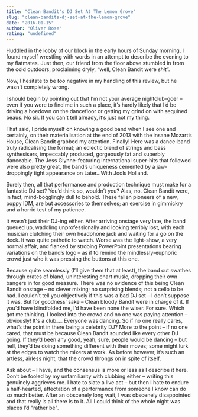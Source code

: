 ```yaml
---
title: "Clean Bandit's DJ Set At The Lemon Grove"
slug: "clean-bandits-dj-set-at-the-lemon-grove"
date: "2016-01-15"
author: "Oliver Rose"
rating: "undefined"
---
```


Huddled in the lobby of our block in the early hours of Sunday morning, I found myself wrestling with words in an attempt to describe the evening to my flatmates. Just then, our friend from the floor above stumbled in from the cold outdoors, proclaiming dryly, “well, Clean Bandit were _shit_”.

Now, I hesitate to be _too_ negative in my handling of this review, but he wasn't completely wrong.

I should begin by pointing out that I’m not your average nightclub-goer – even if you were to find me in such a place, it’s hardly likely that I’d be driving a hoedown on the dancefloor or getting my grind on with sequined beaus. No sir. If you can't tell already, it’s just not my thing.

That said, I pride myself on knowing a good band when I see one and certainly, on their materialisation at the end of 2013 with the insane Mozart’s House, Clean Bandit grabbed my attention. Finally! Here was a dance-band truly radicalising the format; an eclectic blend of strings and bass synthesisers, impeccably produced, gorgeously fat and superbly danceable. The Jess Glynne-featuring international super-hits that followed were also pretty great, the band’s uniqueness cemented by a jaw-droppingly tight appearance on Later…With Jools Holland.

Surely then, all that performance and production technique must make for a fantastic DJ set? You’d think so, wouldn’t you? Alas, no. Clean Bandit were, in fact, mind-bogglingly dull to behold. These fallen pioneers of a new, poppy IDM, are but accessories to themselves; an exercise in gimmickry and a horrid test of my patience.

It wasn’t just their DJ-ing either. After arriving onstage very late, the band queued up, waddling unprofessionally and looking terribly lost, with each musician clutching their own headphone jack and waiting for a go on the deck. It was quite pathetic to watch. Worse was the light-show, a very normal affair, and flanked by strobing PowerPoint presentations bearing variations on the band’s logo – as if to remind the mindlessly-euphoric crowd just who it was pressing the buttons at this one.

Because quite seamlessly (I’ll give them that at least), the band cut swathes through crates of bland, uninteresting chart music, dropping their own bangers in for good measure. There was no evidence of this being Clean Bandit onstage – no clever mixing; no surprising blends; not a cello to be had. I couldn’t tell you objectively if this was a bad DJ set – I don’t suppose it was. But for goodness’ sake – Clean bloody Bandit were in charge of it. If you’d have blindfolded me, I’d have been none the wiser. For sure. Which got me thinking. I looked into the crowd and no one was paying attention – obviously! It's a club_._ Everyone was dancing. So if no one really cares, what’s the point in there being a celebrity DJ? More to the point – if no one cared, that must be because Clean Bandit sounded like every other DJ going. If they’d been any good, yeah, sure, people would be dancing – but hell, they’d be doing something different with their moves; some might lurk at the edges to watch the mixers at work. As before however, it’s such an artless, airless night, that the crowd throngs on in spite of itself.

Ask about – I have, and the consensus is more or less as I describe it here. Don’t be fooled by my unfamiliarity with clubbing either – writing this genuinely aggrieves me. I hate to slate a live act – but then I hate to endure a half-hearted, affectation of a performance from someone I know can do so much better. After an obscenely long wait, I was obscenely disappointed and that really is all there is to it. All I could think of the whole night was places I’d "rather be".
